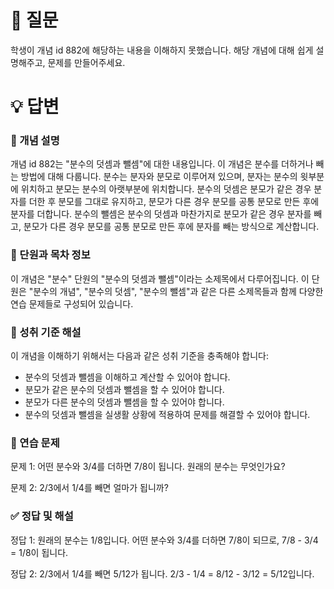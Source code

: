 # 📌 질문

학생이 개념 id 882에 해당하는 내용을 이해하지 못했습니다. 해당 개념에 대해 쉽게 설명해주고, 문제를 만들어주세요.

# 💡 답변

### 🧠 개념 설명
개념 id 882는 "분수의 덧셈과 뺄셈"에 대한 내용입니다. 이 개념은 분수를 더하거나 빼는 방법에 대해 다룹니다. 분수는 분자와 분모로 이루어져 있으며, 분자는 분수의 윗부분에 위치하고 분모는 분수의 아랫부분에 위치합니다. 분수의 덧셈은 분모가 같은 경우 분자를 더한 후 분모를 그대로 유지하고, 분모가 다른 경우 분모를 공통 분모로 만든 후에 분자를 더합니다. 분수의 뺄셈은 분수의 덧셈과 마찬가지로 분모가 같은 경우 분자를 빼고, 분모가 다른 경우 분모를 공통 분모로 만든 후에 분자를 빼는 방식으로 계산합니다.

### 📘 단원과 목차 정보
이 개념은 "분수" 단원의 "분수의 덧셈과 뺄셈"이라는 소제목에서 다루어집니다. 이 단원은 "분수의 개념", "분수의 덧셈", "분수의 뺄셈"과 같은 다른 소제목들과 함께 다양한 연습 문제들로 구성되어 있습니다.

### 🎯 성취 기준 해설
이 개념을 이해하기 위해서는 다음과 같은 성취 기준을 충족해야 합니다:
- 분수의 덧셈과 뺄셈을 이해하고 계산할 수 있어야 합니다.
- 분모가 같은 분수의 덧셈과 뺄셈을 할 수 있어야 합니다.
- 분모가 다른 분수의 덧셈과 뺄셈을 할 수 있어야 합니다.
- 분수의 덧셈과 뺄셈을 실생활 상황에 적용하여 문제를 해결할 수 있어야 합니다.

### 🧩 연습 문제
문제 1: 어떤 분수와 3/4를 더하면 7/8이 됩니다. 원래의 분수는 무엇인가요?

문제 2: 2/3에서 1/4를 빼면 얼마가 됩니까?

### ✅ 정답 및 해설
정답 1: 원래의 분수는 1/8입니다. 어떤 분수와 3/4를 더하면 7/8이 되므로, 7/8 - 3/4 = 1/8이 됩니다.

정답 2: 2/3에서 1/4를 빼면 5/12가 됩니다. 2/3 - 1/4 = 8/12 - 3/12 = 5/12입니다.
